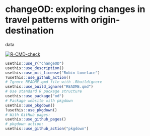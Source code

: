 # changeOD: exploring changes in travel patterns with origin-destination
data


<!-- badges: start -->

[![R-CMD-check](https://github.com/Robinlovelace/changeOD/actions/workflows/R-CMD-check.yaml/badge.svg)](https://github.com/Robinlovelace/changeOD/actions/workflows/R-CMD-check.yaml)
<!-- badges: end -->

``` r
usethis::use_r("changeOD")
usethis::use_description()
usethis::use_mit_license("Robin Lovelace")
?usethis::use_github_action()
# Ignore README.qmd file with .Rbuildignore
usethis::use_build_ignore("README.qmd")
# Use standard R package structure
usethis::use_package("od")
# Package website with pkgdown
usethis::use_pkgdown()
?usethis::use_pkgdown()
# With GitHub pages:
usethis::use_github_pages()
# pkgdown action:
usethis::use_github_action("pkgdown")
```
